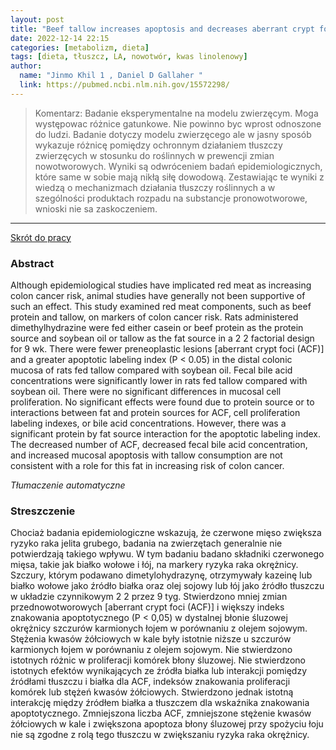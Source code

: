 ```yaml
---
layout: post
title: "Beef tallow increases apoptosis and decreases aberrant crypt foci formation relative to soybean oil in rat colon "
date: 2022-12-14 22:15
categories: [metabolizm, dieta]
tags: [dieta, tłuszcz, LA, nowotwór, kwas linolenowy]
author:
  name: "Jinmo Khil 1 , Daniel D Gallaher "
  link: https://pubmed.ncbi.nlm.nih.gov/15572298/
---
```


> Komentarz:
> Badanie eksperymentalne na modelu zwierzęcym. Moga występowac różnice gatunkowe. Nie powinno byc wprost odnoszone do ludzi.
> Badanie dotyczy modelu zwierzęcego ale w jasny sposób wykazuje różnicę pomiędzy ochronnym działaniem tłuszczy zwierzęcych w stosunku do roślinnych w prewencji zmian nowotworowych. Wyniki są odwróceniem badań epidemiologicznych, które same w sobie mają nikłą siłę dowodową. Zestawiając te wyniki z wiedzą o mechanizmach działania tłuszczy roślinnych a w szególności produktach rozpadu na substancje pronowotworowe, wnioski nie sa zaskoczeniem.
> 
<hr>

[Skrót do pracy](https://pubmed.ncbi.nlm.nih.gov/15572298/) 

### Abstract
Although epidemiological studies have implicated red meat as increasing colon cancer risk, animal studies have generally not been supportive of such an effect. This study examined red meat components, such as beef protein and tallow, on markers of colon cancer risk. Rats administered dimethylhydrazine were fed either casein or beef protein as the protein source and soybean oil or tallow as the fat source in a 2 2 factorial design for 9 wk. There were fewer preneoplastic lesions [aberrant crypt foci (ACF)] and a greater apoptotic labeling index (P < 0.05) in the distal colonic mucosa of rats fed tallow compared with soybean oil. Fecal bile acid concentrations were significantly lower in rats fed tallow compared with soybean oil. There were no significant differences in mucosal cell proliferation. No significant effects were found due to protein source or to interactions between fat and protein sources for ACF, cell proliferation labeling indexes, or bile acid concentrations. However, there was a significant protein by fat source interaction for the apoptotic labeling index. The decreased number of ACF, decreased fecal bile acid concentration, and increased mucosal apoptosis with tallow consumption are not consistent with a role for this fat in increasing risk of colon cancer.

*Tłumaczenie automatyczne*

### Streszczenie
Chociaż badania epidemiologiczne wskazują, że czerwone mięso zwiększa ryzyko raka jelita grubego, badania na zwierzętach generalnie nie potwierdzają takiego wpływu. W tym badaniu badano składniki czerwonego mięsa, takie jak białko wołowe i łój, na markery ryzyka raka okrężnicy. Szczury, którym podawano dimetylohydrazynę, otrzymywały kazeinę lub białko wołowe jako źródło białka oraz olej sojowy lub łój jako źródło tłuszczu w układzie czynnikowym 2 2 przez 9 tyg. Stwierdzono mniej zmian przednowotworowych [aberrant crypt foci (ACF)] i większy indeks znakowania apoptotycznego (P < 0,05) w dystalnej błonie śluzowej okrężnicy szczurów karmionych łojem w porównaniu z olejem sojowym. Stężenia kwasów żółciowych w kale były istotnie niższe u szczurów karmionych łojem w porównaniu z olejem sojowym. Nie stwierdzono istotnych różnic w proliferacji komórek błony śluzowej. Nie stwierdzono istotnych efektów wynikających ze źródła białka lub interakcji pomiędzy źródłami tłuszczu i białka dla ACF, indeksów znakowania proliferacji komórek lub stężeń kwasów żółciowych. Stwierdzono jednak istotną interakcję między źródłem białka a tłuszczem dla wskaźnika znakowania apoptotycznego. Zmniejszona liczba ACF, zmniejszone stężenie kwasów żółciowych w kale i zwiększona apoptoza błony śluzowej przy spożyciu łoju nie są zgodne z rolą tego tłuszczu w zwiększaniu ryzyka raka okrężnicy.
